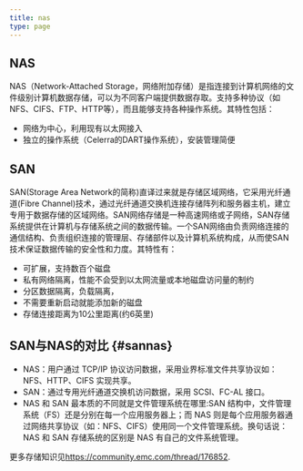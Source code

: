 ```yaml
---
title: nas
type: page
---
```


NAS
---

NAS（Network-Attached
Storage，网络附加存储）是指连接到计算机网络的文件级别计算机数据存储，可以为不同客户端提供数据存取。支持多种协议（如NFS、CIFS、FTP、HTTP等），而且能够支持各种操作系统。其特性包括：

-   网络为中心，利用现有以太网接入
-   独立的操作系统（Celerra的DART操作系统），安装管理简便

SAN
---

SAN(Storage Area
Network的简称)直译过来就是存储区域网络，它采用光纤通道(Fibre
Channel)技术，通过光纤通道交换机连接存储阵列和服务器主机，建立专用于数据存储的区域网络。SAN网络存储是一种高速网络或子网络，SAN存储系统提供在计算机与存储系统之间的数据传输。一个SAN网络由负责网络连接的通信结构、负责组织连接的管理层、存储部件以及计算机系统构成，从而使SAN技术保证数据传输的安全性和力度。其特性有：

-   可扩展，支持数百个磁盘
-   私有网络隔离，性能不会受到以太网流量或本地磁盘访问量的制约
-   分区数据隔离，负载隔离，
-   不需要重新启动就能添加新的磁盘
-   存储连接距离为10公里距离(约6英里)

SAN与NAS的对比 {#sannas}
--------------

-   NAS：用户通过 TCP/IP
    协议访问数据，采用业界标准文件共享协议如：NFS、HTTP、CIFS 实现共享。
-   SAN：通过专用光纤通道交换机访问数据，采用 SCSI、FC-AL 接口。
-   NAS 和 SAN 最本质的不同就是文件管理系统在哪里:SAN
    结构中，文件管理系统（FS）还是分别在每一个应用服务器上；而 NAS
    则是每个应用服务器通过网络共享协议（如：NFS、CIFS）使用同一个文件管理系统。换句话说：NAS
    和 SAN 存储系统的区别是 NAS 有自己的文件系统管理。

更多存储知识见<https://community.emc.com/thread/176852>.
